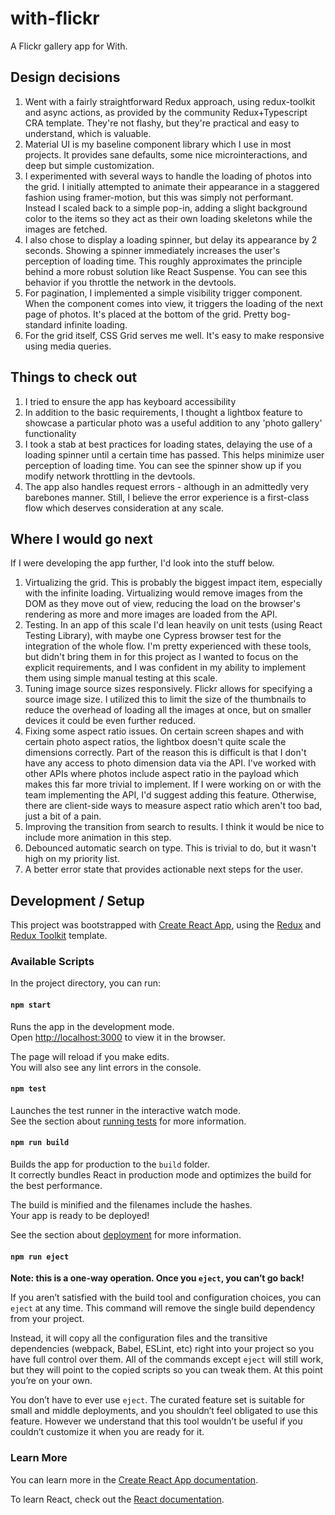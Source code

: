 # with-flickr

A Flickr gallery app for With.

## Design decisions

1. Went with a fairly straightforward Redux approach, using redux-toolkit and async actions, as provided by the community Redux+Typescript CRA template. They're not flashy, but they're practical and easy to understand, which is valuable.
2. Material UI is my baseline component library which I use in most projects. It provides sane defaults, some nice microinteractions, and deep but simple customization.
3. I experimented with several ways to handle the loading of photos into the grid. I initially attempted to animate their appearance in a staggered fashion using framer-motion, but this was simply not performant. Instead I scaled back to a simple pop-in, adding a slight background color to the items so they act as their own loading skeletons while the images are fetched.
4. I also chose to display a loading spinner, but delay its appearance by 2 seconds. Showing a spinner immediately increases the user's perception of loading time. This roughly approximates the principle behind a more robust solution like React Suspense. You can see this behavior if you throttle the network in the devtools.
5. For pagination, I implemented a simple visibility trigger component. When the component comes into view, it triggers the loading of the next page of photos. It's placed at the bottom of the grid. Pretty bog-standard infinite loading.
6. For the grid itself, CSS Grid serves me well. It's easy to make responsive using media queries.

## Things to check out

1. I tried to ensure the app has keyboard accessibility
2. In addition to the basic requirements, I thought a lightbox feature to showcase a particular photo was a useful addition to any 'photo gallery' functionality
3. I took a stab at best practices for loading states, delaying the use of a loading spinner until a certain time has passed. This helps minimize user perception of loading time. You can see the spinner show up if you modify network throttling in the devtools.
4. The app also handles request errors - although in an admittedly very barebones manner. Still, I believe the error experience is a first-class flow which deserves consideration at any scale.

## Where I would go next

If I were developing the app further, I'd look into the stuff below.

1. Virtualizing the grid. This is probably the biggest impact item, especially with the infinite loading. Virtualizing would remove images from the DOM as they move out of view, reducing the load on the browser's rendering as more and more images are loaded from the API.
2. Testing. In an app of this scale I'd lean heavily on unit tests (using React Testing Library), with maybe one Cypress browser test for the integration of the whole flow. I'm pretty experienced with these tools, but didn't bring them in for this project as I wanted to focus on the explicit requirements, and I was confident in my ability to implement them using simple manual testing at this scale.
3. Tuning image source sizes responsively. Flickr allows for specifying a source image size. I utilized this to limit the size of the thumbnails to reduce the overhead of loading all the images at once, but on smaller devices it could be even further reduced.
4. Fixing some aspect ratio issues. On certain screen shapes and with certain photo aspect ratios, the lightbox doesn't quite scale the dimensions correctly. Part of the reason this is difficult is that I don't have any access to photo dimension data via the API. I've worked with other APIs where photos include aspect ratio in the payload which makes this far more trivial to implement. If I were working on or with the team implementing the API, I'd suggest adding this feature. Otherwise, there are client-side ways to measure aspect ratio which aren't too bad, just a bit of a pain.
5. Improving the transition from search to results. I think it would be nice to include more animation in this step.
6. Debounced automatic search on type. This is trivial to do, but it wasn't high on my priority list.
7. A better error state that provides actionable next steps for the user.

## Development / Setup

This project was bootstrapped with [Create React App](https://github.com/facebook/create-react-app), using the [Redux](https://redux.js.org/) and [Redux Toolkit](https://redux-toolkit.js.org/) template.

### Available Scripts

In the project directory, you can run:

#### `npm start`

Runs the app in the development mode.<br />
Open [http://localhost:3000](http://localhost:3000) to view it in the browser.

The page will reload if you make edits.<br />
You will also see any lint errors in the console.

#### `npm test`

Launches the test runner in the interactive watch mode.<br />
See the section about [running tests](https://facebook.github.io/create-react-app/docs/running-tests) for more information.

#### `npm run build`

Builds the app for production to the `build` folder.<br />
It correctly bundles React in production mode and optimizes the build for the best performance.

The build is minified and the filenames include the hashes.<br />
Your app is ready to be deployed!

See the section about [deployment](https://facebook.github.io/create-react-app/docs/deployment) for more information.

#### `npm run eject`

**Note: this is a one-way operation. Once you `eject`, you can’t go back!**

If you aren’t satisfied with the build tool and configuration choices, you can `eject` at any time. This command will remove the single build dependency from your project.

Instead, it will copy all the configuration files and the transitive dependencies (webpack, Babel, ESLint, etc) right into your project so you have full control over them. All of the commands except `eject` will still work, but they will point to the copied scripts so you can tweak them. At this point you’re on your own.

You don’t have to ever use `eject`. The curated feature set is suitable for small and middle deployments, and you shouldn’t feel obligated to use this feature. However we understand that this tool wouldn’t be useful if you couldn’t customize it when you are ready for it.

### Learn More

You can learn more in the [Create React App documentation](https://facebook.github.io/create-react-app/docs/getting-started).

To learn React, check out the [React documentation](https://reactjs.org/).
